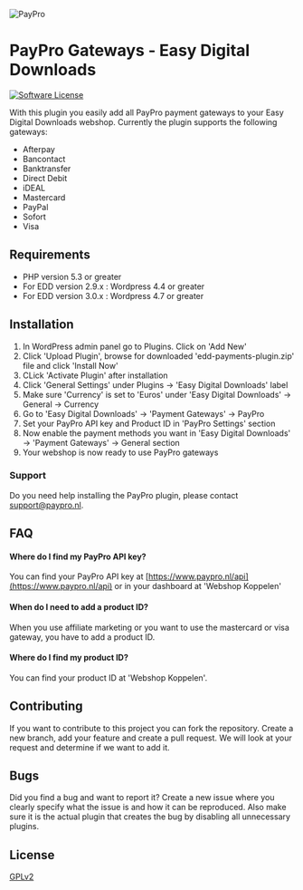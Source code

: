 ![PayPro](https://paypro.nl/images/logo-ie.png)

# PayPro Gateways - Easy Digital Downloads

[![Software License](https://img.shields.io/badge/license-GPLv2-brightgreen.svg?style=flat-square)](LICENSE.md)

With this plugin you easily add all PayPro payment gateways to your Easy Digital Downloads webshop. Currently the plugin supports the following gateways:

- Afterpay
- Bancontact
- Banktransfer
- Direct Debit
- iDEAL
- Mastercard
- PayPal
- Sofort
- Visa

## Requirements

- PHP version 5.3 or greater
- For EDD version 2.9.x : Wordpress 4.4 or greater
- For EDD version 3.0.x : Wordpress 4.7 or greater

## Installation

1. In WordPress admin panel go to Plugins. Click on 'Add New'
2. Click 'Upload Plugin', browse for downloaded 'edd-payments-plugin.zip' file and click 'Install Now'
3. CLick 'Activate Plugin' after installation
4. Click 'General Settings' under Plugins -> 'Easy Digital Downloads' label
5. Make sure 'Currency' is set to 'Euros' under 'Easy Digital Downloads' -> General -> Currency
6. Go to 'Easy Digital Downloads' -> 'Payment Gateways' -> PayPro
7. Set your PayPro API key and Product ID in 'PayPro Settings' section
8. Now enable the payment methods you want in 'Easy Digital Downloads' -> 'Payment Gateways' -> General section
9. Your webshop is now ready to use PayPro gateways

### Support

Do you need help installing the PayPro plugin, please contact support@paypro.nl.

## FAQ

#### Where do I find my PayPro API key?

You can find your PayPro API key at [https://www.paypro.nl/api](https://www.paypro.nl/api) or in your dashboard at 'Webshop Koppelen'

#### When do I need to add a product ID?

When you use affiliate marketing or you want to use the mastercard or visa gateway, you have to add a product ID.

#### Where do I find my product ID?

You can find your product ID at 'Webshop Koppelen'.

## Contributing

If you want to contribute to this project you can fork the repository. Create a new branch, add your feature and create a pull request. We will look at your request and determine if we want to add it.

## Bugs

Did you find a bug and want to report it? Create a new issue where you clearly specify what the issue is and how it can be reproduced. Also make sure it is the actual plugin that creates the bug by disabling all unnecessary plugins.

## License

[GPLv2](http://opensource.org/licenses/GPL-2.0)
